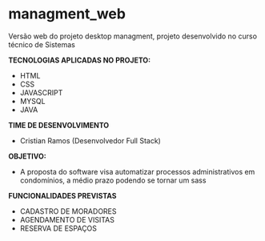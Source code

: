 # managment_web
Versão web do projeto desktop managment, projeto desenvolvido no curso técnico de Sistemas

**TECNOLOGIAS APLICADAS NO PROJETO:**
- HTML
- CSS
- JAVASCRIPT
- MYSQL
- JAVA

**TIME DE DESENVOLVIMENTO**
  - Cristian Ramos (Desenvolvedor Full Stack)

**OBJETIVO:** 
- A proposta do software visa automatizar processos administrativos em condomínios, a médio prazo podendo se tornar um sass

**FUNCIONALIDADES PREVISTAS**
- CADASTRO DE MORADORES
- AGENDAMENTO DE VISITAS
- RESERVA DE ESPAÇOS
  
